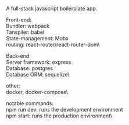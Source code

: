 A full-stack javascript boilerplate app.

Front-end:\
Bundler: webpack\
Tanspiler: babel\
State-management: Mobx\
routing: react-router/react-router-dom\

Back-end:\
Server framework: express\
Database: postgres\
Database ORM: sequelize\

other:\
docker, docker-compose\

notable commands:\
npm run dev: runs the development environment\
npm start: runs the production environment\
